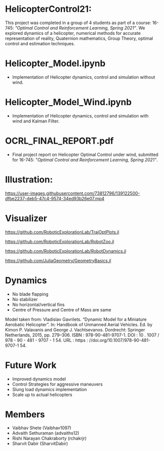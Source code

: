 # HelicopterControl21: 
This project was completed in a group of 4 students as part of a course: 16-745: _"Optimal Control and Reinforcement Learning, Spring 2021"_. We explored dynamics of a helicopter, numerical methods for accurate representation of reality, Quaternion mathematics, Group Theory, optimal control and estimation techniques. 
# Helicopter_Model.ipynb
- Implementation of Helicopter dynamics, control and simulation without wind.

# Helicopter_Model_Wind.ipynb
- Implementation of Helicopter dynamics, control and simulation with wind and Kalman Filter.

# OCRL_FINAL_REPORT.pdf
- Final project report on Helicopter Optimal Control under wind, submitted for 16-745: _"Optimal Control and Reinforcement Learning, Spring 2021"_.

# Illustration:

https://user-images.githubusercontent.com/73812796/139122500-dfbe2237-deb5-47c4-9574-34ed93b26e07.mp4


# Visualizer
https://github.com/RoboticExplorationLab/TrajOptPlots.jl

https://github.com/RoboticExplorationLab/RobotZoo.jl

https://github.com/RoboticExplorationLab/RobotDynamics.jl

https://github.com/JuliaGeometry/GeometryBasics.jl

# Dynamics
- No blade flapping
- No stabilizer
- No horizontal/vertical fins
- Centre of Pressure and Centre of Mass are same

Model taken from: Vladislav Gavrilets. “Dynamic Model for a Miniature Aerobatic Helicopter”. In: Handbook of Unmanned Aerial Vehicles. Ed. by Kimon P. Valavanis and
George J. Vachtsevanos. Dordrecht: Springer Netherlands, 2015, pp. 279–306. ISBN : 978-90-481-9707-1.
DOI : 10 . 1007 / 978 - 90 - 481 - 9707 - 1 54. URL : https :
//doi.org/10.1007/978-90-481-9707-1 54.

# Future Work
- Improved dynamics model
- Control Strategies for aggressive maneuvers
- Slung load dynamics implementation
- Scale up to actual helicopters

# Members
- Vaibhav Shete (Vaibhav1097)
- Advaith Sethuraman (advaiths12)
- Rishi Narayan Chakraborty (rchakrjr)
- Sharvit Dabir (SharvitDabir)

